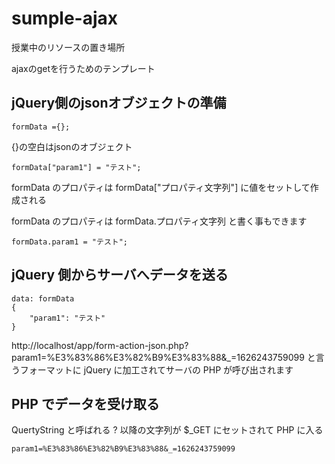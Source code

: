 # sumple-ajax
授業中のリソースの置き場所

ajaxのgetを行うためのテンプレート
## jQuery側のjsonオブジェクトの準備
````
formData ={};
````
{}の空白はjsonのオブジェクト
````
formData["param1"] = "テスト";
````
formData のプロパティは formData["プロパティ文字列"] に値をセットして作成される

formData のプロパティは formData.プロパティ文字列 と書く事もできます

````
formData.param1 = "テスト";
````
## jQuery 側からサーバへデータを送る
````
data: formData
{
	"param1": "テスト"
}
````
http://localhost/app/form-action-json.php?param1=%E3%83%86%E3%82%B9%E3%83%88&_=1626243759099
と言うフォーマットに jQuery に加工されてサーバの PHP が呼び出されます
## PHP でデータを受け取る
QuertyString と呼ばれる ? 以降の文字列が $_GET にセットされて PHP に入る
````
param1=%E3%83%86%E3%82%B9%E3%83%88&_=1626243759099
````
